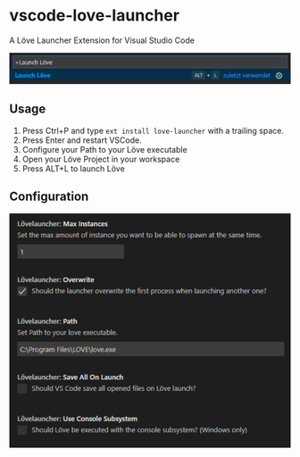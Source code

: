 # vscode-love-launcher
A Löve Launcher Extension for Visual Studio Code

![](https://raw.githubusercontent.com/JanWerder/vscode-love-launcher/master/assets/launch.png)

## Usage
1. Press Ctrl+P and type ```ext install love-launcher``` with a trailing space.
2. Press Enter and restart VSCode.
  3. Configure your Path to your Löve executable
3. Open your Löve Project in your workspace
4. Press ALT+L to launch Löve

## Configuration

![](https://raw.githubusercontent.com/JanWerder/vscode-love-launcher/master/assets/conf.png)
